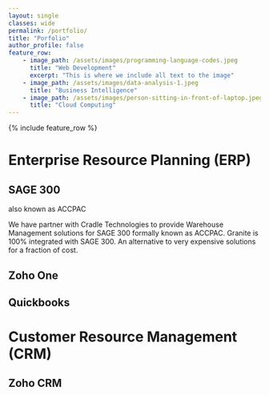 ```yaml
---
layout: single
classes: wide
permalink: /portfolio/
title: "Porfolio"
author_profile: false
feature_row:
    - image_path: /assets/images/programming-language-codes.jpeg
      title: "Web Development"
      excerpt: "This is where we include all text to the image"
    - image_path: /assets/images/data-analysis-1.jpeg
      title: "Business Intelligence"
    - image_path: /assets/images/person-sitting-in-front-of-laptop.jpeg
      title: "Cloud Computing"
---
```


{% include feature_row %}

# Enterprise Resource Planning (ERP)

## SAGE 300
also known as ACCPAC

We have partner with Cradle Technologies to provide Warehouse Management solutions for SAGE 300 formally known as ACCPAC. Granite is 100% integrated with SAGE 300. An alternative to very expensive solutions for a fraction of cost.

## Zoho One
## Quickbooks

# Customer Resource Management (CRM)
## Zoho CRM